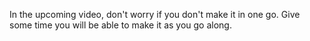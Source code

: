 <p>In the upcoming video, don&#39;t worry if you don&#39;t make it in one go. Give some time you will be able to make it as you go along.</p>